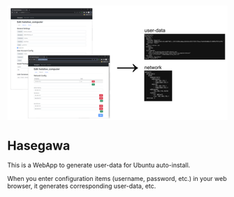 ![image.png](https://raw.githubusercontent.com/kousokujin/Hasegawa/master/image.png)

# Hasegawa
This is a WebApp to generate user-data for Ubuntu auto-install.

When you enter configuration items (username, password, etc.) in your web browser, it generates corresponding user-data, etc.
